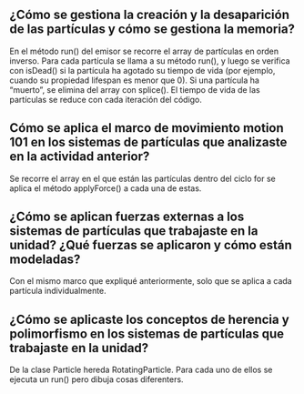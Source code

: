 ## ¿Cómo se gestiona la creación y la desaparición de las partículas y cómo se gestiona la memoria?

En el método run() del emisor se recorre el array de partículas en orden inverso. Para cada partícula se llama a su método run(), y luego se verifica con isDead() si la partícula ha agotado su tiempo de vida (por ejemplo, cuando su propiedad lifespan es menor que 0). Si una partícula ha “muerto”, se elimina del array con splice().
El tiempo de vida de las partículas se reduce con cada iteración del código.

## Cómo se aplica el marco de movimiento motion 101 en los sistemas de partículas que analizaste en la actividad anterior?

Se recorre el array en el que están las partículas dentro del ciclo for se aplica el método applyForce() a cada una de estas.

## ¿Cómo se aplican fuerzas externas a los sistemas de partículas que trabajaste en la unidad? ¿Qué fuerzas se aplicaron y cómo están modeladas?

Con el mismo marco que expliqué anteriormente, solo que se aplica a cada partícula individualmente.

## ¿Cómo se aplicaste los conceptos de herencia y polimorfismo en los sistemas de partículas que trabajaste en la unidad?

De la clase Particle hereda RotatingParticle. Para cada uno de ellos se ejecuta un run() pero dibuja cosas diferenters.




